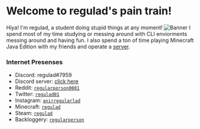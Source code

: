 # Welcome to regulad's pain train!
Hiya! I'm regulad, a student doing stupid things at any moment!
![Banner](banner.png)
I spend most of my time studying or messing around with CLI enviorments messing around and having fun.
I also spend a ton of time playing Minecraft Java Edition with my friends and operate a [server](minecraft).
### Internet Presenses
* Discord: regulad#7959
* Discord server: [click here](discord)
* Reddit: [`regularperson0001`](https://www.reddit.com/user/regularperson0001)
* Twitter: [`regulad01`](https://twitter.com/regulad01)
* Instagram: [`anirregularlad`](https://www.instagram.com/anirregularlad/)
* Minecraft: [`regulad`](https://namemc.com/profile/regulad.1)
* Steam: [`regulad`](https://steamcommunity.com/id/regulad0)
* Backloggery: [`regularperson`](https://backloggery.com/regularperson)
